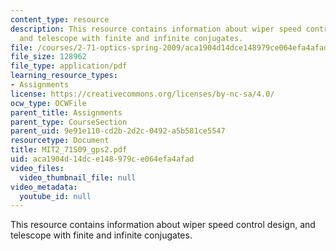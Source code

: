 ```yaml
---
content_type: resource
description: This resource contains information about wiper speed control design,
  and telescope with finite and infinite conjugates.
file: /courses/2-71-optics-spring-2009/aca1904d14dce148979ce064efa4afad_MIT2_71S09_gps2.pdf
file_size: 128962
file_type: application/pdf
learning_resource_types:
- Assignments
license: https://creativecommons.org/licenses/by-nc-sa/4.0/
ocw_type: OCWFile
parent_title: Assignments
parent_type: CourseSection
parent_uid: 9e91e110-cd2b-2d2c-0492-a5b581ce5547
resourcetype: Document
title: MIT2_71S09_gps2.pdf
uid: aca1904d-14dc-e148-979c-e064efa4afad
video_files:
  video_thumbnail_file: null
video_metadata:
  youtube_id: null
---
```

This resource contains information about wiper speed control design, and telescope with finite and infinite conjugates.